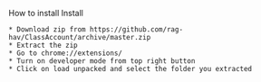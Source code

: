 How to install Install

    * Download zip from https://github.com/rag-hav/ClassAccount/archive/master.zip
    * Extract the zip 
    * Go to chrome://extensions/
    * Turn on developer mode from top right button
    * Click on load unpacked and select the folder you extracted 
